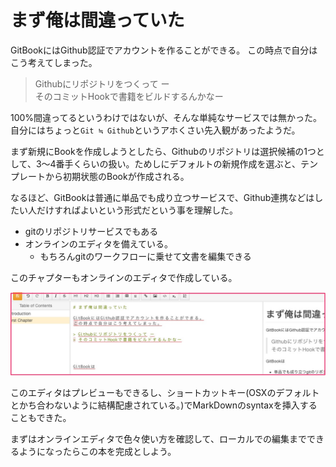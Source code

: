 # まず俺は間違っていた

GitBookにはGithub認証でアカウントを作ることができる。
この時点で自分はこう考えてしまった。

> Githubにリポジトリをつくって ー  
> そのコミットHookで書籍をビルドするんかなー

100%間違ってるというわけではないが、そんな単純なサービスでは無かった。
自分にはちょっと`Git ≒ Github`というアホくさい先入観があったようだ。

まず新規にBookを作成しようとしたら、Githubのリポジトリは選択候補の1つとして、3〜4番手くらいの扱い。ためしにデフォルトの新規作成を選ぶと、テンプレートから初期状態のBookが作成される。

なるほど、GitBookは普通に単品でも成り立つサービスで、Github連携などはしたい人だけすればよいという形式だという事を理解した。

- gitのリポジトリサービスでもある
- オンラインのエディタを備えている。
    - もちろんgitのワークフローに乗せて文書を編集できる


このチャプターもオンラインのエディタで作成している。

![GitBook Online Editor](gitbook_webeditor.jpg)


このエディタはプレビューもできるし、ショートカットキー(OSXのデフォルトとかち合わないように結構配慮されている。)でMarkDownのsyntaxを挿入することもできた。

まずはオンラインエディタで色々使い方を確認して、ローカルでの編集までできるようになったらこの本を完成としよう。